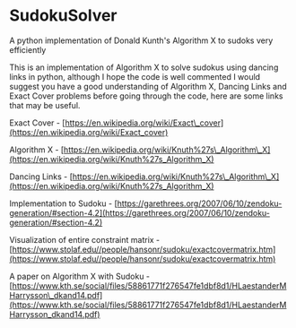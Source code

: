 # SudokuSolver
A python implementation of Donald Kunth's Algorithm X to sudoks very efficiently 

This is an implementation of Algorithm X to solve sudokus using dancing links in python, although I hope the code is well commented I would suggest you have a good understanding of Algorithm X, Dancing Links and Exact Cover problems before going through the code, here are some links that may be useful.

Exact Cover - [https://en.wikipedia.org/wiki/Exact\_cover](https://en.wikipedia.org/wiki/Exact_cover)

Algorithm X - [https://en.wikipedia.org/wiki/Knuth%27s\_Algorithm\_X](https://en.wikipedia.org/wiki/Knuth%27s_Algorithm_X)

Dancing Links - [https://en.wikipedia.org/wiki/Knuth%27s\_Algorithm\_X](https://en.wikipedia.org/wiki/Knuth%27s_Algorithm_X)

Implementation to Sudoku - [https://garethrees.org/2007/06/10/zendoku-generation/#section-4.2](https://garethrees.org/2007/06/10/zendoku-generation/#section-4.2)

Visualization of entire constraint matrix - [https://www.stolaf.edu//people/hansonr/sudoku/exactcovermatrix.htm](https://www.stolaf.edu//people/hansonr/sudoku/exactcovermatrix.htm)

A paper on Algorithm X with Sudoku - [https://www.kth.se/social/files/58861771f276547fe1dbf8d1/HLaestanderMHarrysson\_dkand14.pdf](https://www.kth.se/social/files/58861771f276547fe1dbf8d1/HLaestanderMHarrysson_dkand14.pdf)
